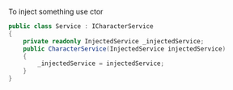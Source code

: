 To inject something use ctor
``` C#
public class Service : ICharacterService
{
	private readonly InjectedService _injectedService;
	public CharacterService(InjectedService injectedService)
	{
	    _injectedService = injectedService;
	}
}
```